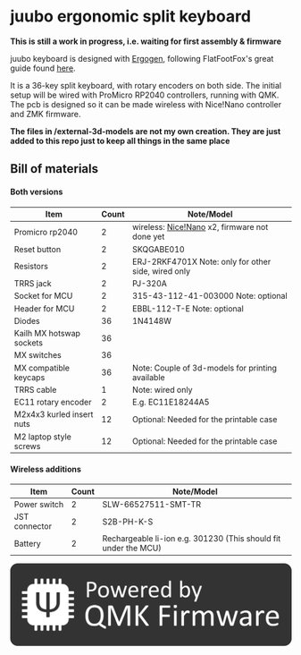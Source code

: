 # juubo ergonomic split keyboard

**This is still a work in progress, i.e. waiting for first assembly & firmware**

juubo keyboard is designed with [Ergogen](https://www.example.com), following FlatFootFox's great guide found [here](https://flatfootfox.com/ergogen-introduction/).

It is a 36-key split keyboard, with rotary encoders on both side. The initial setup will be wired with ProMicro RP2040 controllers, running with QMK. The pcb is designed so it can be made wireless with Nice!Nano controller and ZMK firmware. 

**The files in /external-3d-models are not my own creation. They are just added to this repo just to keep all things in the same place**


## Bill of materials


#### Both versions
| Item | Count | Note/Model |
| ----------- | ----------- | ----------- |
| Promicro rp2040  | 2 | wireless: [Nice!Nano](https://nicekeyboards.com/nice-nano) x2, firmware not done yet|
| Reset button | 2 |SKQGABE010 |
| Resistors | 2 | ERJ-2RKF4701X Note: only for other side, wired only |
| TRRS jack | 2 | PJ-320A |
| Socket for MCU | 2 | 315-43-112-41-003000 Note: optional |
| Header for MCU | 2 | EBBL-112-T-E Note: optional |
| Diodes | 36 | 1N4148W |
| Kailh MX hotswap sockets | 36 |  |
| MX switches | 36 |  |
| MX compatible keycaps | 36 | Note: Couple of 3d-models for printing available |
| TRRS cable | 1 | Note: wired only |
| EC11 rotary encoder | 2 | E.g. EC11E18244A5 |
| M2x4x3 kurled insert nuts  | 12 | Optional: Needed for the printable case |
| M2 laptop style screws  | 12 | Optional: Needed for the printable case |


#### Wireless additions

| Item | Count | Note/Model |
| ----------- | ----------- | ----------- |
| Power switch  | 2 | SLW-66527511-SMT-TR|
| JST connector | 2 |S2B-PH-K-S |
| Battery | 2 | Rechargeable li-ion e.g. 301230 (This should fit under the MCU) |



![alt text](qmk.svg)